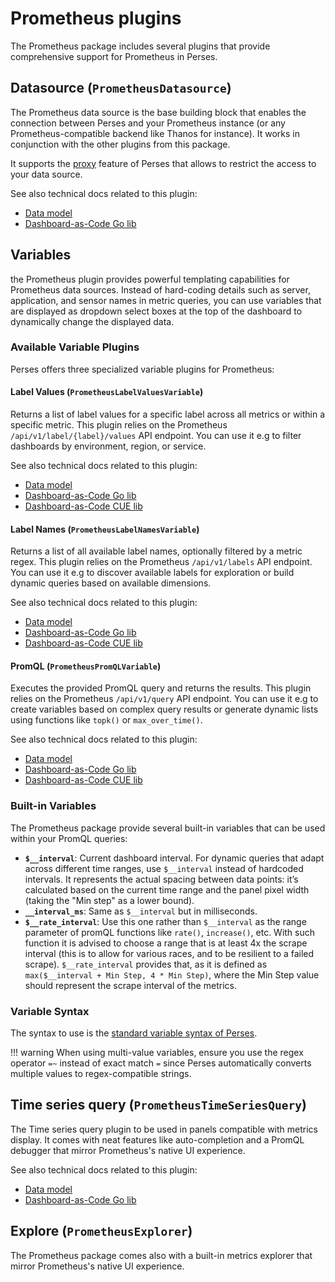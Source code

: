 # Prometheus plugins

The Prometheus package includes several plugins that provide comprehensive support for Prometheus in Perses.

## Datasource (`PrometheusDatasource`)

The Prometheus data source is the base building block that enables the connection between Perses and your Prometheus instance (or any Prometheus-compatible backend like Thanos for instance). It works in conjunction with the other plugins from this package.

It supports the [proxy](https://perses.dev/perses/docs/concepts/proxy/) feature of Perses that allows to restrict the access to your data source.

See also technical docs related to this plugin:
- [Data model](./model.md#datasource)
- [Dashboard-as-Code Go lib](./go-sdk/datasource.md)

## Variables

the Prometheus plugin provides powerful templating capabilities for Prometheus data sources. Instead of hard-coding details such as server, application, and sensor names in metric queries, you can use variables that are displayed as dropdown select boxes at the top of the dashboard to dynamically change the displayed data.

### Available Variable Plugins

Perses offers three specialized variable plugins for Prometheus:

#### Label Values (`PrometheusLabelValuesVariable`)

Returns a list of label values for a specific label across all metrics or within a specific metric. This plugin relies on the Prometheus `/api/v1/label/{label}/values` API endpoint. You can use it e.g to filter dashboards by environment, region, or service.

See also technical docs related to this plugin:
- [Data model](./model.md#prometheuslabelvaluesvariable)
- [Dashboard-as-Code Go lib](./go-sdk/variable/label-values.md)
- [Dashboard-as-Code CUE lib](./cue-sdk/variable/label-values.md)

#### Label Names (`PrometheusLabelNamesVariable`)

Returns a list of all available label names, optionally filtered by a metric regex. This plugin relies on the Prometheus `/api/v1/labels` API endpoint. You can use it e.g to discover available labels for exploration or build dynamic queries based on available dimensions.

See also technical docs related to this plugin:
- [Data model](./model.md#prometheuslabelnamesvariable)
- [Dashboard-as-Code Go lib](./go-sdk/variable/label-names.md)
- [Dashboard-as-Code CUE lib](./cue-sdk/variable/label-names.md)

#### PromQL (`PrometheusPromQLVariable`)

Executes the provided PromQL query and returns the results. This plugin relies on the Prometheus `/api/v1/query` API endpoint. You can use it e.g to create variables based on complex query results or generate dynamic lists using functions like `topk()` or `max_over_time()`.

See also technical docs related to this plugin:
- [Data model](./model.md#prometheuspromqlvariable)
- [Dashboard-as-Code Go lib](./go-sdk/variable/promql.md)
- [Dashboard-as-Code CUE lib](./cue-sdk/variable/promql.md)

### Built-in Variables

The Prometheus package provide several built-in variables that can be used within your PromQL queries:

- **`$__interval`**: Current dashboard interval. For dynamic queries that adapt across different time ranges, use `$__interval` instead of hardcoded intervals. It represents the actual spacing between data points: it’s calculated based on the current time range and the panel pixel width (taking the "Min step" as a lower bound).
- **`__interval_ms`**: Same as `$__interval` but in milliseconds.
- **`$__rate_interval`**: Use this one rather than `$__interval` as the range parameter of promQL functions like `rate()`, `increase()`, etc. With such function it is advised to choose a range that is at least 4x the scrape interval (this is to allow for various races, and to be resilient to a failed scrape). `$__rate_interval` provides that, as it is defined as `max($__interval + Min Step, 4 * Min Step)`, where the Min Step value should represent the scrape interval of the metrics.

### Variable Syntax

The syntax to use is the [standard variable syntax of Perses](https://perses.dev/perses/docs/concepts/variable/#using-variables).

!!! warning
	When using multi-value variables, ensure you use the regex operator `=~` instead of exact match `=` since Perses automatically converts multiple values to regex-compatible strings.

## Time series query (`PrometheusTimeSeriesQuery`)

The Time series query plugin to be used in panels compatible with metrics display. It comes with neat features like auto-completion and a PromQL debugger that mirror Prometheus's native UI experience.

See also technical docs related to this plugin:
- [Data model](./model.md#query)
- [Dashboard-as-Code Go lib](./go-sdk/query.md)

## Explore (`PrometheusExplorer`)

The Prometheus package comes also with a built-in metrics explorer that mirror Prometheus's native UI experience.
